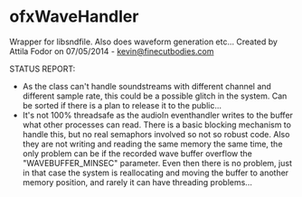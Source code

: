  ofxWaveHandler
 ==============
 
 Wrapper for libsndfile. Also does waveform generation etc... Created by Attila Fodor on 07/05/2014 - kevin@finecutbodies.com
 
 STATUS REPORT:
 
 - As the class can't handle soundstreams with different channel and different sample rate,
 this could be a possible glitch in the system. Can be sorted if there is a plan to
 release it to the public...
 - It's not 100% threadsafe as the audioIn eventhandler writes to the buffer what other processes
 can read. There is a basic blocking mechanism to handle this, but no real semaphors involved
 so not so robust code. Also they are not writing and reading the same memory the same time,
 the only problem can be if the recorded wave buffer overflow the "WAVEBUFFER_MINSEC" parameter.
 Even then there is no problem, just in that case the system is reallocating and moving the buffer to
 another memory position, and rarely it can have threading problems...